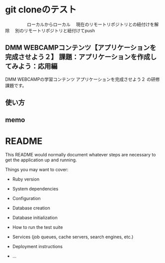 # git cloneのテスト
　　　　　ローカルからローカル
  　現在のリモートリポジトリとの紐付けを解除
  　別のリモートリポジトリと紐付けてpush

## DMM WEBCAMPコンテンツ【アプリケーションを完成させよう２】 課題：アプリケーションを作成してみよう：応用編
DMM WEBCAMPの学習コンテンツ アプリケーションを完成させよう２ の研修課題です。
## 使い方

## memo


# README

This README would normally document whatever steps are necessary to get the
application up and running.

Things you may want to cover:

* Ruby version

* System dependencies

* Configuration

* Database creation

* Database initialization

* How to run the test suite

* Services (job queues, cache servers, search engines, etc.)

* Deployment instructions

* ...
